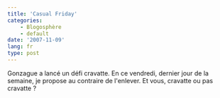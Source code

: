 ```yaml
---
title: 'Casual Friday'
categories:
    - Blogosphère
    - default
date: '2007-11-09'
lang: fr
type: post
---
```


Gonzague a lancé un défi cravatte. En ce vendredi, dernier jour de la semaine, je propose au contraire de l'enlever. Et vous, cravatte ou pas cravatte&nbsp;?